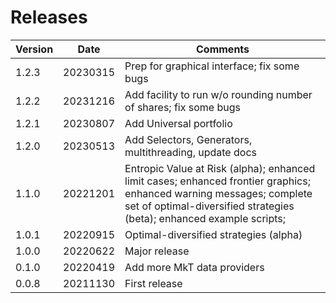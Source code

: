 # Releases  

| Version | Date | Comments |
|---------|------|----------|
| 1.2.3 | 20230315 | Prep for graphical interface; fix some bugs |
| 1.2.2 | 20231216 | Add facility to run w/o rounding number of shares; fix some bugs |
| 1.2.1 | 20230807 | Add Universal portfolio |
| 1.2.0 | 20230513 | Add Selectors, Generators, multithreading, update docs |
| 1.1.0 | 20221201 | Entropic Value at Risk (alpha); enhanced limit cases; enhanced frontier graphics; enhanced warning messages; complete set of optimal-diversified strategies (beta); enhanced example scripts;|
| 1.0.1 | 20220915 | Optimal-diversified strategies (alpha) |
| 1.0.0 | 20220622 | Major release |
| 0.1.0 | 20220419 | Add more MkT data providers |
| 0.0.8 | 20211130 | First release |
